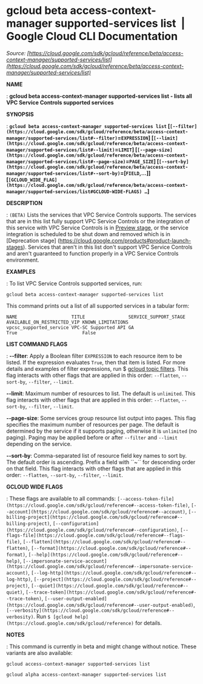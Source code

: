 # gcloud beta access-context-manager supported-services list  |  Google Cloud CLI Documentation

*Source: [https://cloud.google.com/sdk/gcloud/reference/beta/access-context-manager/supported-services/list](https://cloud.google.com/sdk/gcloud/reference/beta/access-context-manager/supported-services/list)*

**NAME**

: **gcloud beta access-context-manager supported-services list - lists all VPC Service Controls supported services**

**SYNOPSIS**

: **`gcloud beta access-context-manager supported-services list` [`[--filter](https://cloud.google.com/sdk/gcloud/reference/beta/access-context-manager/supported-services/list#--filter)`=`EXPRESSION`] [`[--limit](https://cloud.google.com/sdk/gcloud/reference/beta/access-context-manager/supported-services/list#--limit)`=`LIMIT`] [`[--page-size](https://cloud.google.com/sdk/gcloud/reference/beta/access-context-manager/supported-services/list#--page-size)`=`PAGE_SIZE`] [`[--sort-by](https://cloud.google.com/sdk/gcloud/reference/beta/access-context-manager/supported-services/list#--sort-by)`=[`FIELD`,…]] [`[GCLOUD_WIDE_FLAG](https://cloud.google.com/sdk/gcloud/reference/beta/access-context-manager/supported-services/list#GCLOUD-WIDE-FLAGS) …`]**

**DESCRIPTION**

: `(BETA)` Lists the services that VPC Service Controls supports. The
services that are in this list fully support VPC Service Controls or the
integration of this service with VPC Service Controls is in [Preview
stage](https://cloud.google.com/products#product-launch-stages), or the service integration is scheduled to be shut down and removed
which is in [Deprecation stage]
(https://cloud.google.com/products#product-launch-stages). Services that aren't
in this list don't support VPC Service Controls and aren't guaranteed to
function properly in a VPC Service Controls environment.

**EXAMPLES**

: To list VPC Service Controls supported services, run:

```
gcloud beta access-context-manager supported-services list
```

This command prints out a list of all supported services in a tabular form:

```
NAME                    TITLE                SERVICE_SUPPORT_STAGE  AVAILABLE_ON_RESTRICTED_VIP KNOWN_LIMITATIONS
vpcsc_supported_service VPC-SC Supported API GA                     True                        False
```

**LIST COMMAND FLAGS**

: **--filter**:
Apply a Boolean filter `EXPRESSION` to each resource item
to be listed. If the expression evaluates `True`, then that item is
listed. For more details and examples of filter expressions, run $ [gcloud topic filters](https://cloud.google.com/sdk/gcloud/reference/topic/filters). This flag
interacts with other flags that are applied in this order:
`--flatten`, `--sort-by`, `--filter`,
`--limit`.

**--limit**:
Maximum number of resources to list. The default is `unlimited`. This
flag interacts with other flags that are applied in this order:
`--flatten`, `--sort-by`, `--filter`,
`--limit`.

**--page-size**:
Some services group resource list output into pages. This flag specifies the
maximum number of resources per page. The default is determined by the service
if it supports paging, otherwise it is `unlimited` (no paging).
Paging may be applied before or after `--filter` and
`--limit` depending on the service.

**--sort-by**:
Comma-separated list of resource field key names to sort by. The default order
is ascending. Prefix a field with ``~´´ for descending order on that
field. This flag interacts with other flags that are applied in this order:
`--flatten`, `--sort-by`, `--filter`,
`--limit`.

**GCLOUD WIDE FLAGS**

: These flags are available to all commands: `[--access-token-file](https://cloud.google.com/sdk/gcloud/reference#--access-token-file)`,
`[--account](https://cloud.google.com/sdk/gcloud/reference#--account)`, `[--billing-project](https://cloud.google.com/sdk/gcloud/reference#--billing-project)`,
`[--configuration](https://cloud.google.com/sdk/gcloud/reference#--configuration)`,
`[--flags-file](https://cloud.google.com/sdk/gcloud/reference#--flags-file)`,
`[--flatten](https://cloud.google.com/sdk/gcloud/reference#--flatten)`, `[--format](https://cloud.google.com/sdk/gcloud/reference#--format)`, `[--help](https://cloud.google.com/sdk/gcloud/reference#--help)`, `[--impersonate-service-account](https://cloud.google.com/sdk/gcloud/reference#--impersonate-service-account)`,
`[--log-http](https://cloud.google.com/sdk/gcloud/reference#--log-http)`,
`[--project](https://cloud.google.com/sdk/gcloud/reference#--project)`, `[--quiet](https://cloud.google.com/sdk/gcloud/reference#--quiet)`, `[--trace-token](https://cloud.google.com/sdk/gcloud/reference#--trace-token)`, `[--user-output-enabled](https://cloud.google.com/sdk/gcloud/reference#--user-output-enabled)`,
`[--verbosity](https://cloud.google.com/sdk/gcloud/reference#--verbosity)`.
Run `$ [gcloud help](https://cloud.google.com/sdk/gcloud/reference)` for details.

**NOTES**

: This command is currently in beta and might change without notice. These
variants are also available:

```
gcloud access-context-manager supported-services list
```

```
gcloud alpha access-context-manager supported-services list
```